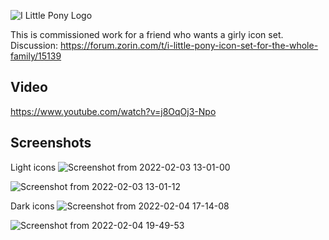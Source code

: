 ![I Little Pony Logo](https://user-images.githubusercontent.com/60283532/152300208-048fa694-c24b-4add-ab70-f0e270ef9306.png)


This is commissioned work for a friend who wants a girly icon set.
Discussion: https://forum.zorin.com/t/i-little-pony-icon-set-for-the-whole-family/15139

Video
--
https://www.youtube.com/watch?v=j8OqOj3-Npo

Screenshots
--
Light icons
![Screenshot from 2022-02-03 13-01-00](https://user-images.githubusercontent.com/60283532/152358160-0201caa2-577d-4b24-a3b3-f97dfdea37d5.png)

![Screenshot from 2022-02-03 13-01-12](https://user-images.githubusercontent.com/60283532/152358223-a45ec2eb-8a62-4e20-b56a-2c021e5a2532.png)


Dark icons
![Screenshot from 2022-02-04 17-14-08](https://user-images.githubusercontent.com/60283532/152584630-41d9dac9-3b6f-4294-a0bf-188e340fa956.png)

![Screenshot from 2022-02-04 19-49-53](https://user-images.githubusercontent.com/60283532/152586134-6f1b173a-98cc-46d0-baec-c037e23d9874.png)
